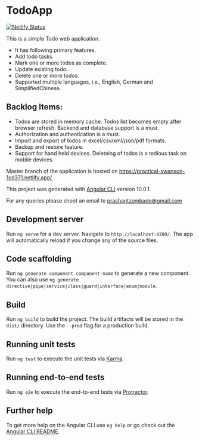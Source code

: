 # TodoApp 
[![Netlify Status](https://api.netlify.com/api/v1/badges/39985b3a-3f3b-4356-a1a9-8ea563d1e256/deploy-status)](https://app.netlify.com/sites/practical-swanson-1cd371/deploys)

This is a simple Todo web application.

  - It has following primary features.
  - Add todo tasks.
  - Mark one or more todos as complete.
  - Update existing todo.
  - Delete one or more todos.
  - Supported multiple languages, i.e., English, German and SimplifiedChinese.


## Backlog Items:
  - Todos are stored in memory cache. Todos list becomes empty after browser refresh. Backend and database support is a must.
  - Authorization and authentication is a must.
  - Import and export of todos in excel/csv/xml/json/pdf formats.
  - Backup and restore feature.
  - Support for hand held devices. Deleteing of todos is a tedious task on mobile devices.

Master branch of the application is hosted on https://practical-swanson-1cd371.netlify.app/

This project was generated with [Angular CLI](https://github.com/angular/angular-cli) version 10.0.1.

For any queries please shoot an email to prashantzombade@gmail.com

## Development server

Run `ng serve` for a dev server. Navigate to `http://localhost:4200/`. The app will automatically reload if you change any of the source files.

## Code scaffolding

Run `ng generate component component-name` to generate a new component. You can also use `ng generate directive|pipe|service|class|guard|interface|enum|module`.

## Build

Run `ng build` to build the project. The build artifacts will be stored in the `dist/` directory. Use the `--prod` flag for a production build.

## Running unit tests

Run `ng test` to execute the unit tests via [Karma](https://karma-runner.github.io).

## Running end-to-end tests

Run `ng e2e` to execute the end-to-end tests via [Protractor](http://www.protractortest.org/).

## Further help

To get more help on the Angular CLI use `ng help` or go check out the [Angular CLI README](https://github.com/angular/angular-cli/blob/master/README.md).
